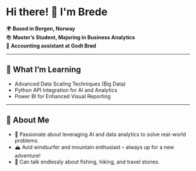 # Hi there! 👋 I'm Brede

🌍 **Based in Bergen, Norway**  
📚 **Master’s Student, Majoring in Business Analytics**  
💼 **Accounting assistant at Godt Brød**  

---

## 🌱 **What I’m Learning**
- Advanced Data Scaling Techniques (Big Data)  
- Python API Integration for AI and Analytics  
- Power BI for Enhanced Visual Reporting  

---

## 🌊 **About Me**
- 🌟 Passionate about leveraging AI and data analytics to solve real-world problems.  
- 🏔️ Avid windsurfer and mountain enthusiast – always up for a new adventure!  
- 🎣 Can talk endlessly about fishing, hiking, and travel stories.  

